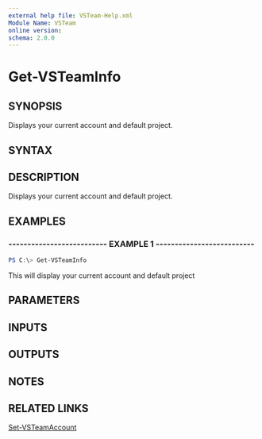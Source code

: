 ```yaml
---
external help file: VSTeam-Help.xml
Module Name: VSTeam
online version:
schema: 2.0.0
---
```


# Get-VSTeamInfo

## SYNOPSIS

Displays your current account and default project.

## SYNTAX

## DESCRIPTION

Displays your current account and default project.

## EXAMPLES

### -------------------------- EXAMPLE 1 --------------------------

```PowerShell
PS C:\> Get-VSTeamInfo
```

This will display your current account and default project

## PARAMETERS

## INPUTS

## OUTPUTS

## NOTES

## RELATED LINKS

[Set-VSTeamAccount](Set-VSTeamAccount.md)

